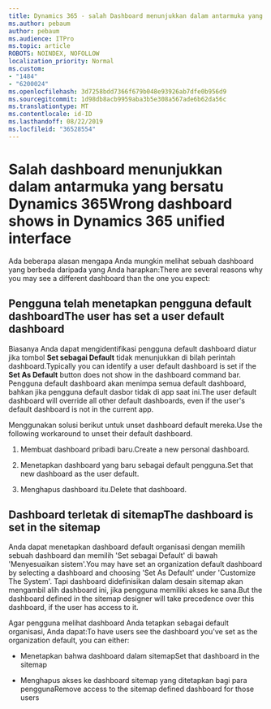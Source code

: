 ```yaml
---
title: Dynamics 365 - salah Dashboard menunjukkan dalam antarmuka yang bersatu Dynamics 365
ms.author: pebaum
author: pebaum
ms.audience: ITPro
ms.topic: article
ROBOTS: NOINDEX, NOFOLLOW
localization_priority: Normal
ms.custom:
- "1484"
- "6200024"
ms.openlocfilehash: 3d7258bdd7366f679b048e93926ab7dfe0b956d9
ms.sourcegitcommit: 1d98db8acb9959aba3b5e308a567ade6b62da56c
ms.translationtype: MT
ms.contentlocale: id-ID
ms.lasthandoff: 08/22/2019
ms.locfileid: "36528554"
---
```

# <a name="wrong-dashboard-shows-in-dynamics-365-unified-interface"></a><span data-ttu-id="f5b17-102">Salah dashboard menunjukkan dalam antarmuka yang bersatu Dynamics 365</span><span class="sxs-lookup"><span data-stu-id="f5b17-102">Wrong dashboard shows in Dynamics 365 unified interface</span></span>

<span data-ttu-id="f5b17-103">Ada beberapa alasan mengapa Anda mungkin melihat sebuah dashboard yang berbeda daripada yang Anda harapkan:</span><span class="sxs-lookup"><span data-stu-id="f5b17-103">There are several reasons why you may see a different dashboard than the one you expect:</span></span>

## <a name="the-user-has-set-a-user-default-dashboard"></a><span data-ttu-id="f5b17-104">Pengguna telah menetapkan pengguna default dashboard</span><span class="sxs-lookup"><span data-stu-id="f5b17-104">The user has set a user default dashboard</span></span> 

<span data-ttu-id="f5b17-105">Biasanya Anda dapat mengidentifikasi pengguna default dashboard diatur jika tombol **Set sebagai Default** tidak menunjukkan di bilah perintah dashboard.</span><span class="sxs-lookup"><span data-stu-id="f5b17-105">Typically you can identify a user default dashboard is set if the **Set As Default** button does not show in the dashboard command bar.</span></span> <span data-ttu-id="f5b17-106">Pengguna default dashboard akan menimpa semua default dashboard, bahkan jika pengguna default dasbor tidak di app saat ini.</span><span class="sxs-lookup"><span data-stu-id="f5b17-106">The user default dashboard will override all other default dashboards, even if the user's default dashboard is not in the current app.</span></span>

<span data-ttu-id="f5b17-107">Menggunakan solusi berikut untuk unset dashboard default mereka.</span><span class="sxs-lookup"><span data-stu-id="f5b17-107">Use the following workaround to unset their default dashboard.</span></span>

1. <span data-ttu-id="f5b17-108">Membuat dashboard pribadi baru.</span><span class="sxs-lookup"><span data-stu-id="f5b17-108">Create a new personal dashboard.</span></span>

2. <span data-ttu-id="f5b17-109">Menetapkan dashboard yang baru sebagai default pengguna.</span><span class="sxs-lookup"><span data-stu-id="f5b17-109">Set that new dashboard as the user default.</span></span>

3. <span data-ttu-id="f5b17-110">Menghapus dashboard itu.</span><span class="sxs-lookup"><span data-stu-id="f5b17-110">Delete that dashboard.</span></span>

## <a name="the-dashboard-is-set-in-the-sitemap"></a><span data-ttu-id="f5b17-111">Dashboard terletak di sitemap</span><span class="sxs-lookup"><span data-stu-id="f5b17-111">The dashboard is set in the sitemap</span></span>

<span data-ttu-id="f5b17-112">Anda dapat menetapkan dashboard default organisasi dengan memilih sebuah dashboard dan memilih 'Set sebagai Default' di bawah 'Menyesuaikan sistem'.</span><span class="sxs-lookup"><span data-stu-id="f5b17-112">You may have set an organization default dashboard by selecting a dashboard and choosing 'Set As Default' under 'Customize The System'.</span></span> <span data-ttu-id="f5b17-113">Tapi dashboard didefinisikan dalam desain sitemap akan mengambil alih dashboard ini, jika pengguna memiliki akses ke sana.</span><span class="sxs-lookup"><span data-stu-id="f5b17-113">But the dashboard defined in the sitemap designer will take precedence over this dashboard, if the user has access to it.</span></span>

<span data-ttu-id="f5b17-114">Agar pengguna melihat dashboard Anda tetapkan sebagai default organisasi, Anda dapat:</span><span class="sxs-lookup"><span data-stu-id="f5b17-114">To have users see the dashboard you've set as the organization default, you can either:</span></span>

* <span data-ttu-id="f5b17-115">Menetapkan bahwa dashboard dalam sitemap</span><span class="sxs-lookup"><span data-stu-id="f5b17-115">Set that dashboard in the sitemap</span></span>

* <span data-ttu-id="f5b17-116">Menghapus akses ke dashboard sitemap yang ditetapkan bagi para pengguna</span><span class="sxs-lookup"><span data-stu-id="f5b17-116">Remove access to the sitemap defined dashboard for those users</span></span>
